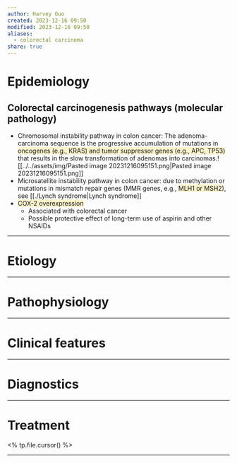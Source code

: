 ```yaml
---
author: Harvey Guo
created: 2023-12-16 09:50
modified: 2023-12-16 09:50
aliases:
  - colorectal carcinoma
share: true
---
```


# Epidemiology
## Colorectal carcinogenesis pathways (molecular pathology) 
- Chromosomal instability pathway in colon cancer: The adenoma-carcinoma sequence is the progressive accumulation of mutations in <span style="background:rgba(240, 200, 0, 0.2)">oncogenes (e.g., KRAS) and tumor suppressor genes (e.g., APC, TP53)</span> that results in the slow transformation of adenomas into carcinomas.![[../../assets/img/Pasted image 20231216095151.png|Pasted image 20231216095151.png]]
- Microsatellite instability pathway in colon cancer: due to methylation or mutations in mismatch repair genes (MMR genes, e.g., <span style="background:rgba(240, 200, 0, 0.2)">MLH1 or MSH2</span>), see [[./Lynch syndrome|Lynch syndrome]]
- <span style="background:rgba(240, 200, 0, 0.2)">COX-2 overexpression</span>
	- Associated with colorectal cancer
	- Possible protective effect of long-term use of aspirin and other NSAIDs

---
# Etiology


---
# Pathophysiology


---
# Clinical features


---
# Diagnostics


---
# Treatment
<% tp.file.cursor() %>

---
